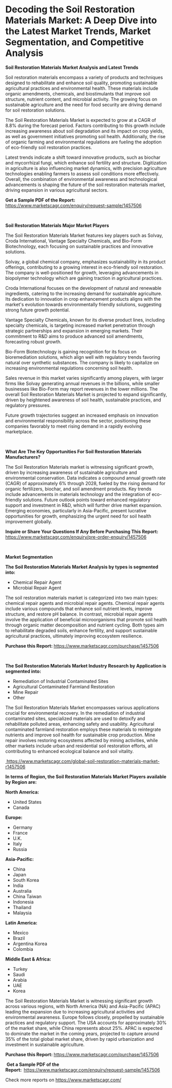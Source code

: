 <p><h1>Decoding the Soil Restoration Materials Market: A Deep Dive into the Latest Market Trends, Market Segmentation, and Competitive Analysis</h1></p><p><strong>Soil Restoration Materials Market Analysis and Latest Trends</strong></p>
<p><p>Soil restoration materials encompass a variety of products and techniques designed to rehabilitate and enhance soil quality, promoting sustainable agricultural practices and environmental health. These materials include organic amendments, chemicals, and biostimulants that improve soil structure, nutrient content, and microbial activity. The growing focus on sustainable agriculture and the need for food security are driving demand for soil restoration solutions.</p><p>The Soil Restoration Materials Market is expected to grow at a CAGR of 8.8% during the forecast period. Factors contributing to this growth include increasing awareness about soil degradation and its impact on crop yields, as well as government initiatives promoting soil health. Additionally, the rise of organic farming and environmental regulations are fueling the adoption of eco-friendly soil restoration practices.</p><p>Latest trends indicate a shift toward innovative products, such as biochar and mycorrhizal fungi, which enhance soil fertility and structure. Digitization in agriculture is also influencing market dynamics, with precision agriculture technologies enabling farmers to assess soil conditions more effectively. Overall, the combination of environmental awareness and technological advancements is shaping the future of the soil restoration materials market, driving expansion in various agricultural sectors.</p></p>
<p><strong>Get a Sample PDF of the Report:&nbsp;</strong> <a href="https://www.marketscagr.com/enquiry/request-sample/1457506?utm_campaign=2648&utm_medium=2&utm_source=Github&utm_content=ia&utm_term=30032025&utm_id=soil-restoration-materials">https://www.marketscagr.com/enquiry/request-sample/1457506</a></p>
<p>&nbsp;</p>
<p><strong>Soil Restoration Materials Major Market Players</strong></p>
<p><p>The Soil Restoration Materials Market features key players such as Solvay, Croda International, Vantage Specialty Chemicals, and Bio-Form Biotechnology, each focusing on sustainable practices and innovative solutions. </p><p>Solvay, a global chemical company, emphasizes sustainability in its product offerings, contributing to a growing interest in eco-friendly soil restoration. The company is well-positioned for growth, leveraging advancements in biopolymer technology which are gaining traction in agricultural practices. </p><p>Croda International focuses on the development of natural and renewable ingredients, catering to the increasing demand for sustainable agriculture. Its dedication to innovation in crop enhancement products aligns with the market's evolution towards environmentally friendly solutions, suggesting strong future growth potential.</p><p>Vantage Specialty Chemicals, known for its diverse product lines, including specialty chemicals, is targeting increased market penetration through strategic partnerships and expansion in emerging markets. Their commitment to R&D aims to produce advanced soil amendments, forecasting robust growth.</p><p>Bio-Form Biotechnology is gaining recognition for its focus on bioremediation solutions, which align well with regulatory trends favoring natural over synthetic substances. The company is likely to capitalize on increasing environmental regulations concerning soil health.</p><p>Sales revenue in this market varies significantly among players, with larger firms like Solvay generating annual revenues in the billions, while smaller businesses like Bio-Form may report revenues in the lower millions. The overall Soil Restoration Materials Market is projected to expand significantly, driven by heightened awareness of soil health, sustainable practices, and regulatory pressures.</p><p>Future growth trajectories suggest an increased emphasis on innovation and environmental responsibility across the sector, positioning these companies favorably to meet rising demand in a rapidly evolving marketplace.</p></p>
<p>&nbsp;</p>
<p><strong>What Are The Key Opportunities For Soil Restoration Materials Manufacturers?</strong></p>
<p><p>The Soil Restoration Materials market is witnessing significant growth, driven by increasing awareness of sustainable agriculture and environmental conservation. Data indicates a compound annual growth rate (CAGR) of approximately 6% through 2028, fueled by the rising demand for organic fertilizers, biochar, and soil amendment products. Key trends include advancements in materials technology and the integration of eco-friendly solutions. Future outlook points toward enhanced regulatory support and investment in R&D, which will further drive market expansion. Emerging economies, particularly in Asia-Pacific, present lucrative opportunities for growth, emphasizing the urgent need for soil health improvement globally.</p></p>
<p><strong>Inquire or Share Your Questions If Any Before Purchasing This Report:</strong> <a href="https://www.marketscagr.com/enquiry/pre-order-enquiry/1457506?utm_campaign=2648&utm_medium=2&utm_source=Github&utm_content=ia&utm_term=30032025&utm_id=soil-restoration-materials">https://www.marketscagr.com/enquiry/pre-order-enquiry/1457506</a></p>
<p>&nbsp;</p>
<p><strong>Market Segmentation</strong></p>
<p><strong>The Soil Restoration Materials Market Analysis by types is segmented into:</strong></p>
<p><ul><li>Chemical Repair Agent</li><li>Microbial Repair Agent</li></ul></p>
<p><p>The soil restoration materials market is categorized into two main types: chemical repair agents and microbial repair agents. Chemical repair agents include various compounds that enhance soil nutrient levels, improve structure, and restore pH balance. In contrast, microbial repair agents involve the application of beneficial microorganisms that promote soil health through organic matter decomposition and nutrient cycling. Both types aim to rehabilitate degraded soils, enhance fertility, and support sustainable agricultural practices, ultimately improving ecosystem resilience.</p></p>
<p><strong>Purchase this Report:&nbsp;</strong><a href="https://www.marketscagr.com/purchase/1457506?utm_campaign=2648&utm_medium=2&utm_source=Github&utm_content=ia&utm_term=30032025&utm_id=soil-restoration-materials">https://www.marketscagr.com/purchase/1457506</a></p>
<p>&nbsp;</p>
<p><strong>The Soil Restoration Materials Market Industry Research by Application is segmented into:</strong></p>
<p><ul><li>Remediation of Industrial Contaminated Sites</li><li>Agricultural Contaminated Farmland Restoration</li><li>Mine Repair</li><li>Other</li></ul></p>
<p><p>The Soil Restoration Materials Market encompasses various applications crucial for environmental recovery. In the remediation of industrial contaminated sites, specialized materials are used to detoxify and rehabilitate polluted areas, enhancing safety and usability. Agricultural contaminated farmland restoration employs these materials to reintegrate nutrients and improve soil health for sustainable crop production. Mine repair involves restoring ecosystems affected by mining activities, while other markets include urban and residential soil restoration efforts, all contributing to enhanced ecological balance and soil vitality.</p></p>
<p><a href="https://www.marketscagr.com/global-soil-restoration-materials-market-r1457506?utm_campaign=2648&utm_medium=2&utm_source=Github&utm_content=ia&utm_term=30032025&utm_id=soil-restoration-materials">&nbsp;https://www.marketscagr.com/global-soil-restoration-materials-market-r1457506</a></p>
<p><strong>In terms of Region, the Soil Restoration Materials Market Players available by Region are:</strong></p>
<p>
    <p> <strong> North America: </strong>
        <ul>
            <li>United States</li>
            <li>Canada</li>
        </ul>
        </p> 
    <p> <strong> Europe: </strong>
        <ul>
            <li>Germany</li>
            <li>France</li>
            <li>U.K.</li>
            <li>Italy</li>
            <li>Russia</li>
        </ul>
        </p> 
    <p> <strong> Asia-Pacific: </strong>
        <ul>
            <li>China</li>
            <li>Japan</li>
            <li>South Korea</li>
            <li>India</li>
            <li>Australia</li>
            <li>China Taiwan</li>
            <li>Indonesia</li>
            <li>Thailand</li>
            <li>Malaysia</li>
        </ul>
        </p> 
    <p> <strong> Latin America: </strong>
        <ul>
            <li>Mexico</li>
            <li>Brazil</li>
            <li>Argentina Korea</li>
            <li>Colombia</li>
        </ul>
        </p> 
    <p> <strong> Middle East & Africa: </strong>
        <ul>
            <li>Turkey</li>
            <li>Saudi</li>
            <li>Arabia</li>
            <li>UAE</li>
            <li>Korea</li>
        </ul>
    </p>
    </p>
<p><p>The Soil Restoration Materials Market is witnessing significant growth across various regions, with North America (NA) and Asia-Pacific (APAC) leading the expansion due to increasing agricultural activities and environmental awareness. Europe follows closely, propelled by sustainable practices and regulatory support. The USA accounts for approximately 30% of the market share, while China represents about 25%. APAC is expected to dominate the market in the coming years, projected to capture around 35% of the total global market share, driven by rapid urbanization and investment in sustainable agriculture.</p></p>
<p><strong>Purchase this Report: </strong><a href="https://www.marketscagr.com/purchase/1457506?utm_campaign=2648&utm_medium=2&utm_source=Github&utm_content=ia&utm_term=30032025&utm_id=soil-restoration-materials">https://www.marketscagr.com/purchase/1457506</a></p>
<p>&nbsp;<strong>Get a Sample PDF of the Report:&nbsp;&nbsp;</strong><a href="https://www.marketscagr.com/enquiry/request-sample/1457506?utm_campaign=2648&utm_medium=2&utm_source=Github&utm_content=ia&utm_term=30032025&utm_id=soil-restoration-materials">https://www.marketscagr.com/enquiry/request-sample/1457506</a></p>
<p><strong></strong></p>
<p>Check more reports on <a href="https://www.marketscagr.com/?utm_campaign=2648&utm_medium=2&utm_source=Github&utm_content=ia&utm_term=30032025&utm_id=soil-restoration-materials">https://www.marketscagr.com/</a></p>